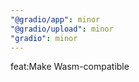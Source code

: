 ```yaml
---
"@gradio/app": minor
"@gradio/upload": minor
"gradio": minor
---
```


feat:Make <UploadProgress /> Wasm-compatible
